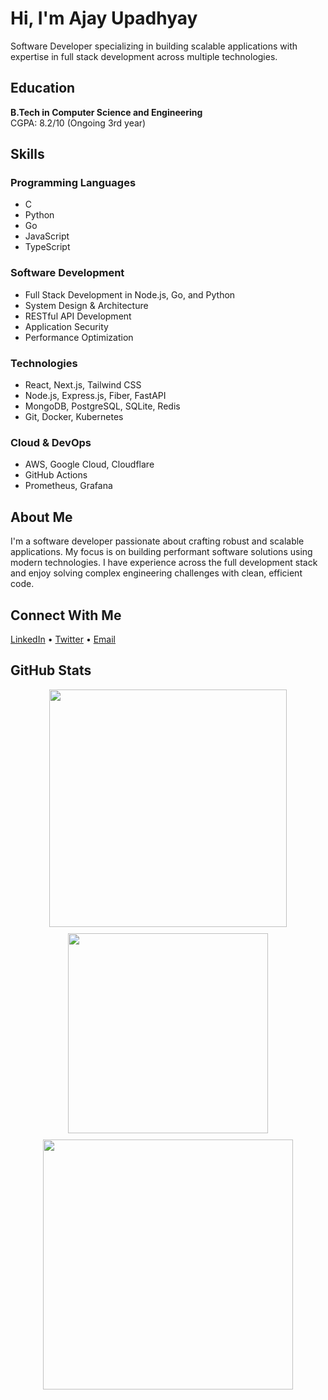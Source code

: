 # Hi, I'm Ajay Upadhyay

Software Developer specializing in building scalable applications with expertise in full stack development across multiple technologies.

## Education

**B.Tech in Computer Science and Engineering**  
CGPA: 8.2/10 (Ongoing 3rd year)

## Skills

### Programming Languages
- C
- Python
- Go
- JavaScript
- TypeScript

### Software Development
- Full Stack Development in Node.js, Go, and Python
- System Design & Architecture
- RESTful API Development
- Application Security
- Performance Optimization

### Technologies
- React, Next.js, Tailwind CSS
- Node.js, Express.js, Fiber, FastAPI
- MongoDB, PostgreSQL, SQLite, Redis
- Git, Docker, Kubernetes

### Cloud & DevOps
- AWS, Google Cloud, Cloudflare
- GitHub Actions
- Prometheus, Grafana

## About Me

I'm a software developer passionate about crafting robust and scalable applications. My focus is on building performant software solutions using modern technologies. I have experience across the full development stack and enjoy solving complex engineering challenges with clean, efficient code.

## Connect With Me

[LinkedIn](https://www.linkedin.com/in/upajay/) •
[Twitter](https://twitter.com/57ajy) • 
[Email](mailto:57ajay.u@gmail.com)

## GitHub Stats

<div align="center" style="display: flex; flex-wrap: wrap; justify-content: center; gap: 10px;">
  <img src="https://github-readme-stats.vercel.app/api?username=57ajay&show_icons=true&theme=tokyonight&hide_border=true" width="380" />
  <img src="https://github-readme-stats.vercel.app/api/top-langs/?username=57ajay&layout=compact&theme=tokyonight&hide_border=true" width="320" />
  <img src="https://github-readme-streak-stats.herokuapp.com/?user=57ajay&theme=tokyonight&hide_border=true" width="400" />
</div>
